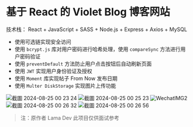 # 基于 React 的 Violet Blog 博客网站

技术栈：
React + JavaScript + SASS + Node.js + Express + Axios + MySQL

- 使用可选链实现安全访问
- 使用 `bcrypt.js` 库对用户密码进行哈希处理，使用 `compareSync` 方法进行用户密码验证
- 使用 `preventDefault` 方法防止用户点击按钮后自动刷新页面
- 使用 `JWT` 实现用户身份验证及授权
- 使用 `Moment` 库实现帖子 From Now 发布日期
- 使用 `Multer DiskStorage` 实现图片上传功能

![截圖 2024-08-25 00 23 24](https://github.com/user-attachments/assets/14157fb5-ba9d-4694-af64-fe69c503b02f)
![截圖 2024-08-25 00 25 23](https://github.com/user-attachments/assets/7e8fb852-4395-4aee-95d5-95c93056b38e)
![WechatIMG2](https://github.com/user-attachments/assets/577f4515-ed70-4831-9634-531d5ca583cf)
![截圖 2024-08-25 00 26 32](https://github.com/user-attachments/assets/ea7457e7-3a84-4dcb-942e-3aca4005756d)
![截圖 2024-08-25 00 26 56](https://github.com/user-attachments/assets/a6f24e41-9da3-427e-a434-83fcd6a9f571)

> 注：原作者 Lama Dev
> 此项目仅供面试参考
